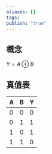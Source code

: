 ```yaml
---
aliases: []
tags: 
publish: "true"
---
```


## 概念
$Y=A \oplus B$

## 真值表
| A   | B   | Y   |
| --- | --- | --- |
| 0   | 0   | 0   |
| 0   | 1   | 1   |
| 1   | 0   | 1   |
| 1   | 1   | 0   |
